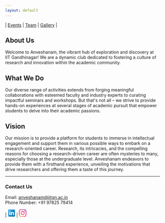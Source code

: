```yaml
---
layout: default
---
```


| [Events](./another-page.html) | [Team](./another-page4.html) | [Gallery](./another-page3.html) |

## About Us
Welcome to Anveshanam, the vibrant hub of exploration and discovery at IIT Gandhinagar! We are a dynamic club dedicated to fostering a culture of research and innovation within the academic community.

## What We Do
Our diverse range of activities extends from forging meaningful collaborations with esteemed faculty and industry experts to curating impactful seminars and workshops. But that's not all – we strive to provide hands-on experiences at several stages of academic pursuit that empower students to delve into their academic passions.

## Vision
Our mission is to provide a platform for students to immerse in intellectual engagement and support them in various possible ways to embark on a research-oriented career. Research, its intricacies, and the compelling reasons for choosing a research-driven career are often mysteries to many, especially those at the undergraduate level. Anveshanam endeavors to provide them with a firsthand experience, unveiling the motivations that drive researchers and offering them a taste of this journey.


---

### Contact Us

Email: [anveshanam@iitgn.ac.in](mailto:anveshanam@iitgn.ac.in) </br>
Phone Number: +91 97825 79414


| <a href="https://in.linkedin.com/in/anveshanam-iitgn-b81a1a243"><img src="./socials/link.jpeg" height = "24px" width="24px"></a> | <a href="https://www.instagram.com/anveshanam_iitgn/"><img src="./socials/insta.jpeg" height = "24px" width="24px"></a> 



